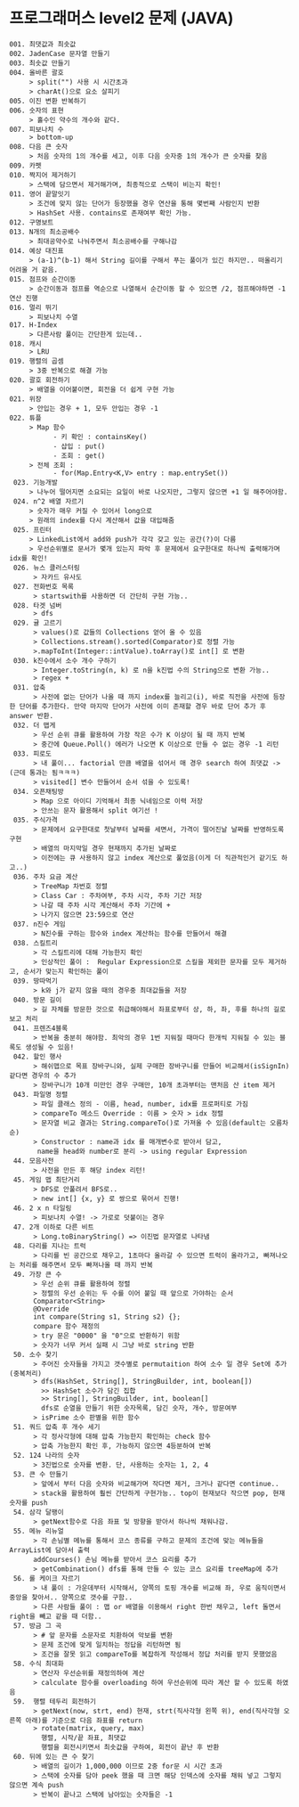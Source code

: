 프로그래머스 level2 문제 (JAVA)
===============================
    001. 최댓값과 최솟값
    002. JadenCase 문자열 만들기
    003. 최솟값 만들기
    004. 올바른 괄호
         > split("") 사용 시 시간초과 
         > charAt()으로 요소 살피기
    005. 이진 변환 반복하기
    006. 숫자의 표현
         > 홀수인 약수의 개수와 같다.
    007. 피보나치 수
         > bottom-up
    008. 다음 큰 숫자
         > 처음 숫자의 1의 개수를 세고, 이후 다음 숫자중 1의 개수가 큰 숫자를 찾음
    009. 카펫
    010. 짝지어 제거하기
         > 스택에 담으면서 제거해가며, 최종적으로 스택이 비는지 확인!
    011. 영어 끝말잇기
         > 조건에 맞지 않는 단어가 등장했을 경우 연산을 통해 몇번째 사람인지 반환
         > HashSet 사용. contains로 존재여부 확인 가능.
    012. 구명보트
    013. N개의 최소공배수
         > 최대공약수로 나눠주면서 최소공배수를 구해나감
    014. 예상 대진표
         > (a-1)^(b-1) 해서 String 길이를 구해서 푸는 풀이가 있긴 하지만.. 떠올리기 어려울 거 같음.
    015. 점프와 순간이동
         > 순간이동과 점프를 역순으로 나열해서 순간이동 할 수 있으면 /2, 점프해야하면 -1 연산 진행
    016. 멀리 뛰기
         > 피보나치 수열
    017. H-Index
         > 다른사람 풀이는 간단한게 있는데..
    018. 캐시
         > LRU 
    019. 행렬의 곱셈
         > 3중 반복으로 해결 가능 
    020. 괄호 회전하기
         > 배열을 이어붙이면, 회전을 더 쉽게 구현 가능
    021. 위장
         > 안입는 경우 + 1, 모두 안입는 경우 -1
    022. 튜플 
         > Map 함수 
               - 키 확인 : containsKey() 
               - 삽입 : put()
               - 조회 : get()
         > 전체 조회 : 
               - for(Map.Entry<K,V> entry : map.entrySet())
     023. 기능개발
         > 나누어 떨어지면 소요되는 요일이 바로 나오지만, 그렇지 않으면 +1 일 해주어야함.
     024. n^2 배열 자르기
         > 숫자가 매우 커질 수 있어서 long으로
         > 원래의 index를 다시 계산해서 값을 대입해줌
     025. 프린터
         > LinkedList에서 add와 push가 각각 갖고 있는 공간(?)이 다름
         > 우선순위별로 문서가 몇개 있는지 파악 후 문제에서 요구한대로 하나씩 출력해가며 idx를 확인!
     026. 뉴스 클러스터링
          > 자카드 유사도
     027. 전화번호 목록
          > startswith를 사용하면 더 간단히 구현 가능..
     028. 타겟 넘버
          > dfs
     029. 귤 고르기 
          > values()로 값들의 Collections 얻어 올 수 있음
          > Collections.stream().sorted(Comparator)로 정렬 가능
          >.mapToInt(Integer::intValue).toArray()로 int[] 로 변환
     030. k진수에서 소수 개수 구하기
          > Integer.toString(n, k) 로 n을 k진법 수의 String으로 변환 가능..
          > regex + 
     031. 압축
          > 사전에 없는 단어가 나올 때 까지 index를 늘리고(i), 바로 직전을 사전에 등장한 단어를 추가한다. 만약 마지막 단어가 사전에 이미 존재할 경우 바로 단어 추가 후 answer 반환.
     032. 더 맵게
          > 우선 순위 큐를 활용하여 가장 작은 수가 K 이상이 될 때 까지 반복
          > 중간에 Queue.Poll() 에러가 나오면 K 이상으로 만들 수 없는 경우 -1 리턴
     033. 피로도
          > 내 풀이... factorial 만큼 배열을 섞어서 매 경우 search 하여 최댓값 -> (근데 통과는 됨ㅋㅋㅋ)
          > visited[] 변수 만들어서 순서 섞을 수 있도록!
     034. 오픈채팅방
          > Map 으로 아이디 기억해서 최종 닉네임으로 이력 저장
          > 안쓰는 문자 활용해서 split 여기선 !
     035. 주식가격
          > 문제에서 요구한대로 첫날부터 날짜를 세면서, 가격이 떨어진날 날짜를 반영하도록 구현
          > 배열의 마지막일 경우 현재까지 추가된 날짜로
          > 이전에는 큐 사용하지 않고 index 계산으로 풀었음(이게 더 직관적인거 같기도 하고..)
     036. 주차 요금 계산
          > TreeMap 차번호 정렬
          > Class Car : 주차여부, 주차 시각, 주차 기간 저장
          > 나갈 때 주차 시각 계산해서 주차 기간에 +
          > 나가지 않으면 23:59으로 연산
     037. n진수 게임
          > N진수를 구하는 함수와 index 계산하는 함수를 만들어서 해결
     038. 스킬트리
          > 각 스킬트리에 대해 가능한지 확인
          > 인상적인 풀이 :  Regular Expression으로 스킬을 제외한 문자를 모두 제거하고, 순서가 맞는지 확인하는 풀이
     039. 땅따먹기
          > k와 j가 같지 않을 때의 경우중 최대값들을 저장
     040. 방문 길이
          > 길 자체를 방문한 것으로 취급해야해서 좌표로부터 상, 하, 좌, 후를 하나의 길로 보고 처리
     041. 프렌즈4블록
          > 반복을 충분히 해야함. 최악의 경우 1번 지워질 때마다 한개씩 지워질 수 있는 블록도 생성될 수 있음!
     042. 할인 행사
          > 해쉬맵으로 목표 장바구니와, 실제 구매한 장바구니를 만들어 비교해서(isSignIn) 같다면 경우의 수 추가
          > 장바구니가 10개 미만인 경우 구매만, 10개 초과부터는 맨처음 산 item 제거
     043. 파일명 정렬
          > 파일 클래스 정의 - 이름, head, number, idx를 프로퍼티로 가짐
          > compareTo 메소드 Override : 이름 > 숫자 > idx 정렬
          > 문자열 비교 결과는 String.compareTo()로 가져올 수 있음(default는 오름차순)
          > Constructor : name과 idx 를 매개변수로 받아서 담고,
           name을 head와 number로 분리 -> using regular Expression
     44. 모음사전
          > 사전을 만든 후 해당 index 리턴! 
     45. 게임 맵 최단거리
          > DFS로 안풀려서 BFS로..
          > new int[] {x, y} 로 쌍으로 묶어서 진행!
     46. 2 x n 타일링
          > 피보나치 수열! -> 가로로 덧붙이는 경우  
     47. 2개 이하로 다른 비트
          > Long.toBinaryString() => 이진법 문자열로 나타냄
     48. 다리를 지나는 트럭 
          > 다리를 빈 공간으로 채우고, 1초마다 올라갈 수 있으면 트럭이 올라가고, 빠져나오는 처리를 해주면서 모두 빠져나올 때 까지 반복
     49. 가장 큰 수
          > 우선 순위 큐를 활용하여 정렬
          > 정렬의 우선 순위는 두 수를 이어 붙일 때 앞으로 가야하는 순서
          Comparator<String>  
          @Override
          int compare(String s1, String s2) {};
          compare 함수 재정의 
          > try 문은 "0000" 을 "0"으로 반환하기 위함
          > 숫자가 너무 커서 실패 시 그냥 바로 string 반환
     50. 소수 찾기
          > 주어진 숫자들을 가지고 갯수별로 permutaition 하여 소수 일 경우 Set에 추가(중복처리)
          > dfs(HashSet, String[], StringBuilder, int, boolean[])
            >> HashSet 소수가 담긴 집합
            >> String[], StringBuilder, int, boolean[] 
            dfs로 순열을 만들기 위한 숫자목록, 담긴 숫자, 개수, 방문여부
          > isPrime 소수 판별을 위한 함수
     51. 쿼드 압축 후 개수 세기
          > 각 정사각형에 대해 압축 가능한지 확인하는 check 함수
          > 압축 가능한지 확인 후, 가능하지 않으면 4등분하여 반복
     52. 124 나라의 숫자
          > 3진법으로 숫자를 변환. 단, 사용하는 숫자는 1, 2, 4
     53. 큰 수 만들기
          > 앞에서 부터 다음 숫자와 비교해가며 작다면 제거, 크거나 같다면 continue..
          > stack을 활용하여 훨씬 간단하게 구현가능.. top이 현재보다 작으면 pop, 현재 숫자를 push
     54. 삼각 달팽이
          > getNext함수로 다음 좌표 및 방향을 받아서 하나씩 채워나감.
     55. 메뉴 리뉴얼
          > 각 손님별 메뉴를 통해서 코스 종류를 구하고 문제의 조건에 맞는 메뉴들을 ArrayList에 담아서 출력
          addCourses() 손님 메뉴를 받아서 코스 요리를 추가
          > getCombination() dfs를 통해 만들 수 있는 코스 요리를 treeMap에 추가
     56. 롤 케이크 자르기
          > 내 풀이 : 가운데부터 시작해서, 양쪽의 토핑 개수를 비교해 좌, 우로 움직이면서 중앙을 찾아서.. 양쪽으로 갯수를 구함..
          > 다른 사람들 풀이 : 맵 or 배열을 이용해서 right 한번 채우고, left 돌면서 right을 빼고 같을 때 더함..
     57. 방금 그 곡
          > # 앞 문자를 소문자로 치환하여 악보를 변환
          > 문제 조건에 맞게 일치하는 정답을 리턴하면 됨
          > 조건을 잘못 읽고 compareTo를 복잡하게 작성해서 정답 처리를 받지 못했었음
     58. 수식 최대화
          > 연산자 우선순위를 재정의하여 계산
          > calculate 함수를 overloading 하여 우선순위에 따라 계산 할 수 있도록 하였음
     59.  행렬 테두리 회전하기
          > getNext(now, strt, end) 현재, strt(직사각형 왼쪽 위), end(직사각형 오른쪽 아래)를 기준으로 다음 좌표를 return
          > rotate(matrix, query, max)
            행렬, 시작/끝 좌표, 최댓값
            행렬을 회전시키면서 최솟값을 구하여, 회전이 끝난 후 반환
     60. 뒤에 있는 큰 수 찾기
          > 배열의 길이가 1,000,000 이므로 2중 for문 시 시간 초과
          > 스택에 숫자를 담아 peek 했을 때 크면 해당 인덱스에 숫자를 채워 넣고 그렇지 않으면 계속 push
          > 반복이 끝나고 스택에 남아있는 숫자들은 -1
          